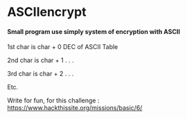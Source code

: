 # ASCIIencrypt
#### Small program use simply system of encryption with ASCII


1st char is char + 0 DEC of ASCII Table

2nd char is char + 1 . . .

3rd char is char + 2 . . .

Etc.


Write for fun, for this challenge : https://www.hackthissite.org/missions/basic/6/ 
